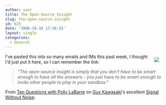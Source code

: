 ```yaml
---
author: user
title: The Open-Source Insight
slug: the-open-source-insight
id: 625
date: '2006-10-16 17:16:33'
layout: single
categories:
  - General
---
```


[<span style="margin: 10px; float: right;">![](http://ec1.images-amazon.com/images/P/0060779616.01._THUMBZZZZZ_.jpg)</span>](http://www.amazon.com/exec/obidos/ASIN/0060779616/superpatterns-20)

I've pasted this into so many emails and IMs this past week, I thought I'd just put it here, so I can remember the link:

> _"The open-source insight is simply that you don’t have to be smart enough to have all the answers - you just have to be smart enough to invite other people to play in your sandbox."_

From [Ten Questions with Polly LaBarre](http://blog.guykawasaki.com/2006/10/ten_questions_w.html) on [Guy Kawasaki](http://www.guykawasaki.com/)'s excellent [Signal Without Noise](http://blog.guykawasaki.com/).
